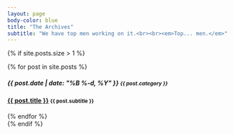 ```yaml
---
layout: page
body-color: blue
title: "The Archives"
subtitle: "We have top men working on it.<br><br><em>Top... men.</em>"
---
```


{% if site.posts.size > 1 %}
  <div class="posts-list">
    {% for post in site.posts %}
      <div class="col-lg-12 post-container">
        <article>
          <div class="col-lg-2">
            <h5>{{ post.date | date: "%B %-d, %Y" }} <small>{{ post.category }}</small></h5>
          </div>
          <div class="col-lg-7 post">
            <h4><a href="{{ post.url }}" title="{{ post.title }}">{{ post.title }}</a> <small>{{ post.subtitle }}</small></h4>
          </div>
        </article>
      </div>
    {% endfor %}
  </div>
{% endif %}